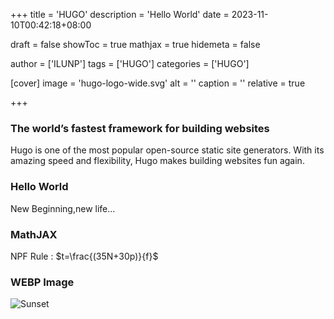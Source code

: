 +++
title = 'HUGO'
description = 'Hello World'
date = 2023-11-10T00:42:18+08:00

draft = false
showToc = true
mathjax = true
hidemeta = false

author = ['ILUNP']
tags = ['HUGO']
categories = ['HUGO']

[cover]
    image = 'hugo-logo-wide.svg'
    alt = '<alt text>'
    caption = '<text>'
    relative = true

+++

### The world’s fastest framework for building websites
Hugo is one of the most popular open-source static site generators. With its amazing speed and flexibility, Hugo makes building websites fun again.

### Hello World
New Beginning,new life...

### MathJAX 
NPF Rule : $t=\frac{(35N+30p)}{f}$

### WEBP Image
![Sunset](Sunset.JPG)